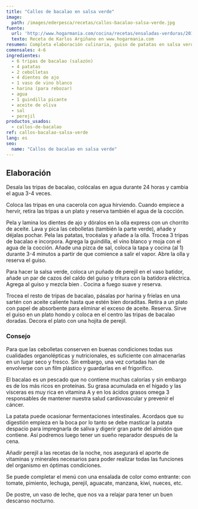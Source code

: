 ```yaml
---
title: "Callos de bacalao en salsa verde"
image:
  path: /images/ederpesca/recetas/callos-bacalao-salsa-verde.jpg
fuente:
  url: 'http://www.hogarmania.com/cocina/recetas/ensaladas-verduras/201012/guiso-patatas-salsa-verde-tripas-3239.html'
  texto: Receta de Karlos Argiñano en www.hogarmania.com
resumen: Completa elaboración culinaria, guiso de patatas en salsa verde con tripas de bacalao de Karlos Arguiñano.
comensales: 4-6
ingredientes:
  - 6 tripas de bacalao (salazón)
  - 4 patatas
  - 2 cebolletas
  - 4 dientes de ajo
  - 1 vaso de vino blanco
  - harina (para rebozar)
  - agua
  - 1 guindilla picante
  - aceite de oliva
  - sal
  - perejil
productos_usados:
  - callos-de-bacalao
ref: callos-bacalao-salsa-verde
lang: es
seo:
  name: "Callos de bacalao en salsa verde"
---
```


## Elaboración

Desala las tripas de bacalao, colócalas en agua durante 24 horas y cambia el agua 3-4 veces.

Coloca las tripas en una cacerola con agua hirviendo. Cuando empiece a hervir, retira las tripas a un plato y reserva también el agua de la cocción.

Pela y lamina los dientes de ajo y dóralos en la olla express con un chorrito de aceite. Lava y pica las cebolletas (también la parte verde), añade y déjalas pochar. Pela las patatas, trocéalas y añade a la olla. Trocea 3 tripas de bacalao e incorpora. Agrega la guindilla, el vino blanco y moja con el agua de la cocción. Añade una pizca de sal, coloca la tapa y cocina (al 1) durante 3-4 minutos a partir de que comience a salir el vapor. Abre la olla y reserva el guiso.

Para hacer la salsa verde, coloca un puñado de perejil en el vaso batidor, añade un par de cazos del caldo del guiso y tritura con la batidora eléctrica. Agrega al guiso y mezcla bien . Cocina a fuego suave y reserva.

Trocea el resto de tripas de bacalao, pásalas por harina y fríelas en una sartén con aceite caliente hasta que estén bien doraditas. Retira a un plato con papel de absorbente para eliminar el exceso de aceite. Reserva. Sirve el guiso en un plato hondo y coloca en el centro las tripas de bacalao doradas. Decora el plato con una hojita de perejil.

### Consejo

Para que las cebolletas conserven en buenas condiciones todas sus cualidades organolépticas y nutricionales, es suficiente con almacenarlas en un lugar seco y fresco. Sin embargo, una vez cortadas han de envolverse con un film plástico y guardarlas en el frigorífico.

El bacalao es un pescado que no contiene muchas calorías y sin embargo es de los más ricos en proteínas. Su grasa acumulada en el hígado y las vísceras es muy rica en vitamina A y en los ácidos grasos omega 3 responsables de mantener nuestra salud cardiovascular y prevenir el cáncer.

La patata puede ocasionar fermentaciones intestinales. Acordaos que su digestión empieza en la boca por lo tanto se debe masticar la patata despacio para impregnarla de saliva y digerir gran parte del almidón que contiene. Así podremos luego tener un sueño reparador después de la cena.

Añadir perejil a las recetas de la noche, nos asegurará el aporte de vitaminas y minerales necesarios para poder realizar todas las funciones del organismo en óptimas condiciones.

Se puede completar el menú con una ensalada de color como entrante: con tomate, pimiento, lechuga, perejil, aguacate, manzana, kiwi, nueces, etc.

De postre, un vaso de leche, que nos va a relajar para tener un buen descanso nocturno.
